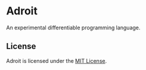 # Adroit

An experimental differentiable programming language.

## License

Adroit is licensed under the [MIT License](LICENSE).

